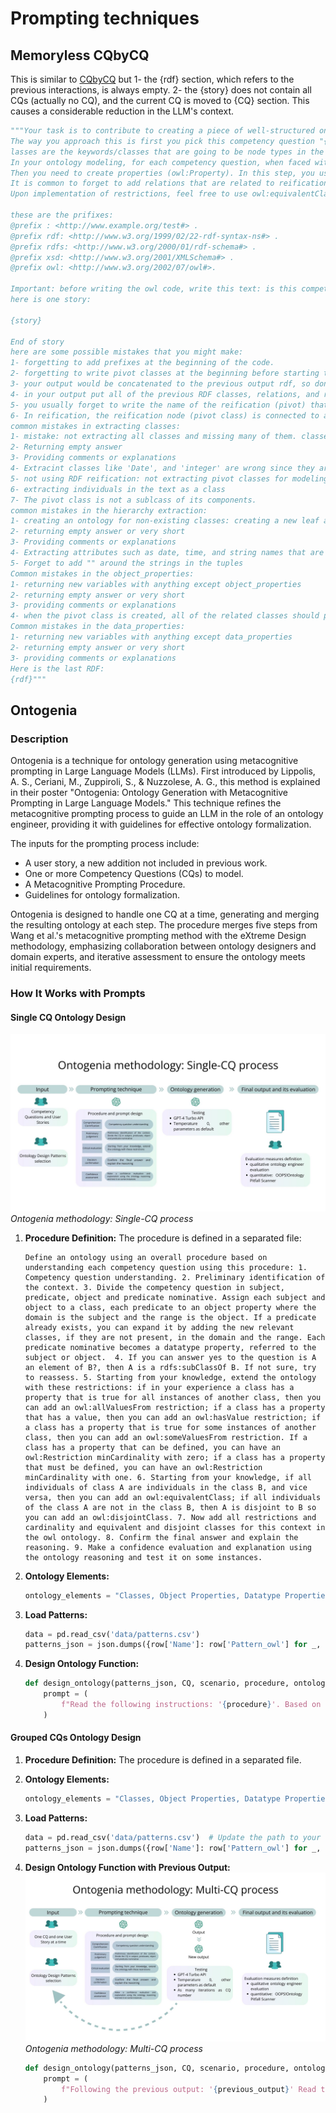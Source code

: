 # Prompting techniques
## Memoryless CQbyCQ
This is similar to [CQbyCQ](https://github.com/LiUSemWeb/LLMs4OntologyDev-ESWC2024/blob/main/Prompts/CQbyCQ.md) but 1- the {rdf} section, which refers to the previous interactions, is always empty. 2- the {story} does not contain all CQs (actually no CQ), and the current CQ is moved to {CQ} section. This causes a considerable reduction in the LLM's context.

```python
"""Your task is to contribute to creating a piece of well-structured ontology by reading information that appeared in the given story, requirements, and restrictions (if there are any).
The way you approach this is first you pick this competency question "{CQ}" and read the given turtle RDF (we append the code at the end of the previous one) to know what is the current ontology till this stage (it can be empty at the beginning). Then you add or change the RDF so it can answer this competency question. Your output at each stage is an append to the previous ones, just do not repeat. You only need to solve the question number so do not touch the next questions since they belong to the next stages of development. you can read these definisions to understand the concepts:
lasses are the keywords/classes that are going to be node types in the knowledge graph ontology. try to extract all classes, in addition, classes are also can be defined for reification. We use Turtle Syntax for representation. Hierarchies are rdfs:subClassOf in the turtle syntax. They can be used to classify similar classes in one superclass. To do this you can find similar nodes and create/use a class as their parent class, for example, adding the node "Cl_employee" is a good middleware and superclass for "Cl_Professors" and "Cl_Administrator" if the story is about modeling ontology of a university. Mostly the lengthier the hierarchy the better. One way can be categorizing classes into several classes and creating superclasses for them. Important: Class names have Cl_ as the prefix for example Cl_Professors. Also keep in mind you can add Equivalent To, General class axioms, Disjoint with, and Disjoint Union of, for each class.
In your ontology modeling, for each competency question, when faced with complex scenarios that involve more than two entities or a combination of entities and datatypes, apply reification. Specifically, create a pivot class to act as an intermediary for these entities, ensuring the nuanced relationships are accurately captured. For instance, when representing "a user accessed a resource at a given time", establish a pivot class like Cl_UserResourceUsage, linked from the user, resource, and the specific time of access to Cl_UserResourceInteraction, rather than directly connecting the user to both the resource and time.
Then you need to create properties (owl:Property). In this step, you use classes from the previous stage and create object and data properties to connect them and establish the ontology. Always output a turtle syntax, if you need more classes to model a competency question between more than 2 concepts, feel free to add more pivot (reification) classes here. try to find as much relation as possible by reading competency questions, restrictions, and stories. At this stage, you can create both data and object properties. Data properties are between classes or hierarchy classes and data types such as xsd:string, xsd:integer, xsd:decimal, xsd:dateTime, xsd:date, xsd:time, xsd:boolean, xsd:byte, xsd:double, xsd:float and etc. For example, in the university domain, we have: employee_id a owl:Property ; rdfs:domain :cl_teacher ; rdfs:range xsd:integer. Object properties are between classes. try to find as much relation as possible by reading competency questions and the story. Feel free to use rdfs:subPropertyOf for creating hierarchies for relations. For modeling properties (object or data properties) if it is necessary, use these relations characteristics: Functional, Inverse functional, Transitive, Symmetric, Asymmetric, Reflexive, and Irreflexive. Also, you are flexible in domain and range so you can use Cl_class1 or Cl_class2 in domain and range or disjoint with, the inverse of between relations.
It is common to forget to add relations that are related to reification: In RDF reification, achieving precise modeling is pivotal, especially when handling multifaceted scenarios where mere binary associations fall short. Take for instance the statement, "a user used a resource at a time". While it might initially seem to involve a direct link between a 'user' and a 'resource', it inherently embodies three entities: a 'user', a 'resource', and a 'time'. Directly connecting 'user' to both 'resource' and 'time' fails to capture the essence of the statement, as it obscures which resource was utilized by the user at a specific time. To address this, a more sophisticated modeling approach is needed, invoking a pivot class, Cl_usingResource. This pivot class acts as an intermediary, linking both Cl_user and Cl_resource. Furthermore, it integrates a time property to denote the exact instance of usage. By employing this method, we can coherently model the statement, ensuring that the user's interaction with a specific resource at a distinct time is unambiguously represented. This approach highlights the imperative of ontology design patterns and the necessity of intermediary nodes when modeling complex relationships involving multiple entities or a mix of entities and datatypes.
Upon implementation of restrictions, feel free to use owl:equivalentClass [ rdf:type owl:Restriction ;  owl:onProperty :{{relation}} ;  owl:allValuesFrom :{{Class}} ] ; in this way, you can put restrictions for classes such as class Cl_C1 is the only class that uses the relation R. or you can put soft restrictions by using owl:someValuesFrom. Also, you can use general class axioms: [ rdf:type owl:Restriction ; owl:onProperty :R1 ; owl:someValuesFrom :Cl_1 ; rdfs:subClassOf :Cl_2 ] when you want to put restrictions on the definition of a class based on its relation and the definition is necessary but not enough (if it is enough it would be equivalent to owl:equivalentClass).

these are the prifixes:
@prefix : <http://www.example.org/test#> .
@prefix rdf: <http://www.w3.org/1999/02/22-rdf-syntax-ns#> .
@prefix rdfs: <http://www.w3.org/2000/01/rdf-schema#> .
@prefix xsd: <http://www.w3.org/2001/XMLSchema#> .
@prefix owl: <http://www.w3.org/2002/07/owl#>.

Important: before writing the owl code, write this text: is this competency question answerable by the previous version of the RDF (given down) or not? (most likely (~90%) is it not answerable). If no, write a reification class for this question if needed. then solve it. if it was answerable, simply rewrite the given rdf in the output without changing it.
here is one story:

{story}

End of story
here are some possible mistakes that you might make:
1- forgetting to add prefixes at the beginning of the code.
2- forgetting to write pivot classes at the beginning before starting to code.
3- your output would be concatenated to the previous output rdf, so don't write repetitive words, classes, or ...
4- in your output put all of the previous RDF classes, relations, and restrictions and add yours. your output will be passed to the next stage so don't remove previous code (it is going to replace the previous rdf)
5- you usually forget to write the name of the reification (pivot) that you want to create at the beginning of the output
6- In reification, the reification node (pivot class) is connected to all related classes by object properties, not by the subclassof. it can be a subclass of something, but for reification, it needs object properties.
common mistakes in extracting classes:
1- mistake: not extracting all classes and missing many of them. classes can be found in the story, or in the competency question number and restrictions.
2- Returning empty answer
3- Providing comments or explanations
4- Extracint classes like 'Date', and 'integer' are wrong since they are data properties.
5- not using RDF reification: not extracting pivot classes for modeling relation between classes (more than one class and one data property, or more than two classes)
6- extracting individuals in the text as a class
7- The pivot class is not a sublcass of its components.
common mistakes in the hierarchy extraction:
1- creating an ontology for non-existing classes: creating a new leaf and expanding it into the root
2- returning empty answer or very short
3- Providing comments or explanations
4- Extracting attributes such as date, time, and string names that are related to data properties
5- Forget to add "" around the strings in the tuples
Common mistakes in the object_properties:
1- returning new variables with anything except object_properties
2- returning empty answer or very short
3- providing comments or explanations
4- when the pivot class is created, all of the related classes should point to it (direction of relation is from the classes (domains) 'to'  pivot class (range))
Common mistakes in the data_properties:
1- returning new variables with anything except data_properties
2- returning empty answer or very short
3- providing comments or explanations
Here is the last RDF:
{rdf}"""
```


## Ontogenia
### Description

Ontogenia is a technique for ontology generation using metacognitive prompting in Large Language Models (LLMs). First introduced by Lippolis, A. S., Ceriani, M., Zuppiroli, S., & Nuzzolese, A. G., this method is explained in their poster "Ontogenia: Ontology Generation with Metacognitive Prompting in Large Language Models." This technique refines the metacognitive prompting process to guide an LLM in the role of an ontology engineer, providing it with guidelines for effective ontology formalization.

The inputs for the prompting process include:
- A user story, a new addition not included in previous work.
- One or more Competency Questions (CQs) to model.
- A Metacognitive Prompting Procedure.
- Guidelines for ontology formalization.

Ontogenia is designed to handle one CQ at a time, generating and merging the resulting ontology at each step. The procedure merges five steps from Wang et al.'s metacognitive prompting method with the eXtreme Design methodology, emphasizing collaboration between ontology designers and domain experts, and iterative assessment to ensure the ontology meets initial requirements.

### How It Works with Prompts

#### Single CQ Ontology Design
![Ontogenia methodology: Single-CQ process](ontogenia2.jpg)
*Ontogenia methodology: Single-CQ process*



1. **Procedure Definition:**
   The procedure is defined in a separated file:
   ```
   Define an ontology using an overall procedure based on understanding each competency question using this procedure: 1. Competency question understanding. 2. Preliminary identification of the context. 3. Divide the competency question in subject, predicate, object and predicate nominative. Assign each subject and object to a class, each predicate to an object property where the domain is the subject and the range is the object. If a predicate already exists, you can expand it by adding the new relevant classes, if they are not present, in the domain and the range. Each predicate nominative becomes a datatype property, referred to the subject or object.  4. If you can answer yes to the question is A an element of B?, then A is a rdfs:subClassOf B. If not sure, try to reassess. 5. Starting from your knowledge, extend the ontology with these restrictions: if in your experience a class has a property that is true for all instances of another class, then you can add an owl:allValuesFrom restriction; if a class has a property that has a value, then you can add an owl:hasValue restriction; if a class has a property that is true for some instances of another class, then you can add an owl:someValuesFrom restriction. If a class has a property that can be defined, you can have an owl:Restriction minCardinality with zero; if a class has a property that must be defined, you can have an owl:Restriction minCardinality with one. 6. Starting from your knowledge, if all individuals of class A are individuals in the class B, and vice versa, then you can add an owl:equivalentClass; if all individuals of the class A are not in the class B, then A is disjoint to B so you can add an owl:disjointClass. 7. Now add all restrictions and cardinality and equivalent and disjoint classes for this context in the owl ontology. 8. Confirm the final answer and explain the reasoning. 9. Make a confidence evaluation and explanation using the ontology reasoning and test it on some instances.

   ```

3. **Ontology Elements:**
    ```python
    ontology_elements = "Classes, Object Properties, Datatype Properties. Object properties need to have domain and range. All of them need to have an explanation in the rdfs:label. You also need to add restrictions, and subclasses for both classes and object properties when applicable."
    ```

4. **Load Patterns:**
    ```python
    data = pd.read_csv('data/patterns.csv') 
    patterns_json = json.dumps({row['Name']: row['Pattern_owl'] for _, row in data.iterrows()})
    ```

5. **Design Ontology Function:**
    ```python
    def design_ontology(patterns_json, CQ, scenario, procedure, ontology_elements):
        prompt = (
            f"Read the following instructions: '{procedure}'. Based on the scenario: '{scenario}', design an ontology module that comprehensively answers the following competency question: '{CQ}'. You can use the following ontology design patterns in OWL format: {patterns_json}. Remember what are the ontology elements: {ontology_elements}. When you're done send me only the whole ontology you've designed in Turtle (.ttl) format, do not comment."
        )
    ```

#### Grouped CQs Ontology Design

1. **Procedure Definition:**
    The procedure is defined in a separated file.

2. **Ontology Elements:**
    ```python
    ontology_elements = "Classes, Object Properties, Datatype Properties. Object properties need to have domain and range. All of them need to have an explanation in the rdfs:label. You also need to add restrictions, and subclasses for both classes and object properties when applicable."
    ```

3. **Load Patterns:**
    ```python
    data = pd.read_csv('data/patterns.csv')  # Update the path to your CSV file
    patterns_json = json.dumps({row['Name']: row['Pattern_owl'] for _, row in data.iterrows()})
    ```

4. **Design Ontology Function with Previous Output:**
 ![Ontogenia methodology: Multi-CQ process](ontogenia1.jpg)
*Ontogenia methodology: Multi-CQ process*
    ```python
    def design_ontology(patterns_json, CQ, scenario, procedure, ontology_elements, previous_output=""):
        prompt = (
            f"Following the previous output: '{previous_output}' Read the following instructions: '{procedure}'. Based on the scenario: '{scenario}', design an ontology module that comprehensively answers the following competency question: '{CQ}'. You can use the following ontology design patterns in OWL format: {patterns_json}. Remember what are the ontology elements: {ontology_elements}. When you're done send me only the whole ontology you've designed in Turtle (.ttl) format, do not comment."
        )
    ```

